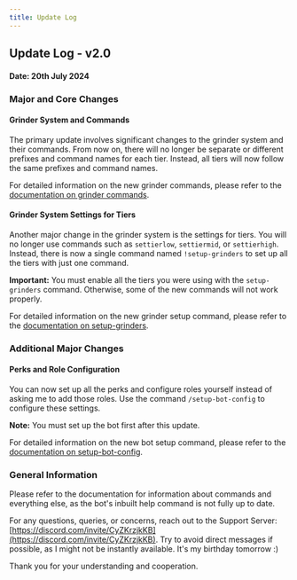 ```yaml
---
title: Update Log
---
```


## Update Log - v2.0

#### Date: 20th July 2024

### Major and Core Changes

#### Grinder System and Commands

The primary update involves significant changes to the grinder system and their commands. From now on, there will no longer be separate or different prefixes and command names for each tier. Instead, all tiers will now follow the same prefixes and command names.

For detailed information on the new grinder commands, please refer to the [documentation on grinder commands](../cmds/grcmds.md).

#### Grinder System Settings for Tiers

Another major change in the grinder system is the settings for tiers. You will no longer use commands such as `settierlow`, `settiermid`, or `settierhigh`. Instead, there is now a single command named `!setup-grinders` to set up all the tiers with just one command.

**Important:** You must enable all the tiers you were using with the `setup-grinders` command. Otherwise, some of the new commands will not work properly.

For detailed information on the new grinder setup command, please refer to the [documentation on setup-grinders](../configs/grinderconfig.md).


### Additional Major Changes

#### Perks and Role Configuration

You can now set up all the perks and configure roles yourself instead of asking me to add those roles. Use the command `/setup-bot-config` to configure these settings.

**Note:** You must set up the bot first after this update.

For detailed information on the new bot setup command, please refer to the [documentation on setup-bot-config](../configs/generalconfig.md).

### General Information

Please refer to the documentation for information about commands and everything else, as the bot's inbuilt help command is not fully up to date.

For any questions, queries, or concerns, reach out to the Support Server: [https://discord.com/invite/CyZKrzjkKB](https://discord.com/invite/CyZKrzjkKB). Try to avoid direct messages if possible, as I might not be instantly available. It's my birthday tomorrow :)

Thank you for your understanding and cooperation.
